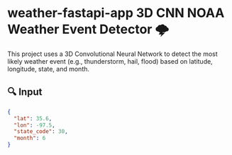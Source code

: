 # weather-fastapi-app 3D CNN NOAA Weather Event Detector 🌩️

This project uses a 3D Convolutional Neural Network to detect the most likely weather event (e.g., thunderstorm, hail, flood) based on latitude, longitude, state, and month.

## 🔍 Input

```json
{
  "lat": 35.6,
  "lon": -97.5,
  "state_code": 30,
  "month": 6
}

